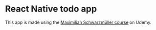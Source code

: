 # React Native todo app

This app is made using the [Maximilian Schwarzmüller course](https://www.udemy.com/course/react-native-the-practical-guide/) on Udemy.